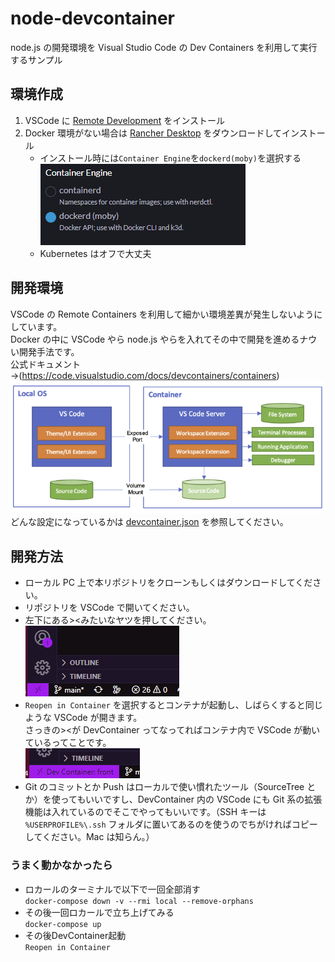# node-devcontainer

node.js の開発環境を Visual Studio Code の Dev Containers を利用して実行するサンプル

## 環境作成

1. VSCode に [Remote Development](https://marketplace.visualstudio.com/items?itemName=ms-vscode-remote.vscode-remote-extensionpack) をインストール
1. Docker 環境がない場合は [Rancher Desktop](https://rancherdesktop.io/) をダウンロードしてインストール
   - インストール時には`Container Engine`を`dockerd(moby)`を選択する  
     ![](img/2023-02-24-18-40-58.png)
   - Kubernetes はオフで大丈夫

## 開発環境

VSCode の Remote Containers を利用して細かい環境差異が発生しないようにしています。  
Docker の中に VSCode やら node.js やらを入れてその中で開発を進めるナウい開発手法です。  
公式ドキュメント →(https://code.visualstudio.com/docs/devcontainers/containers)  
![](img/2023-02-24-18-44-08.png)  
どんな設定になっているかは [devcontainer.json](https://github.com/shunsuke-kawai/node-devcontainer/blob/main/.devcontainer/devcontainer.json) を参照してください。

## 開発方法

- ローカル PC 上で本リポジトリをクローンもしくはダウンロードしてください。
- リポジトリを VSCode で開いてください。
- 左下にある><みたいなヤツを押してください。  
  ![](img/2023-02-24-18-58-08.png)
- `Reopen in Container` を選択するとコンテナが起動し、しばらくすると同じような VSCode が開きます。  
  さっきの><が DevContainer ってなってればコンテナ内で VSCode が動いているってことです。  
  ![](img/2023-02-24-19-00-22.png)
- Git のコミットとか Push はローカルで使い慣れたツール（SourceTree とか）を使ってもいいですし、DevContainer 内の VSCode にも Git 系の拡張機能は入れているのでそこでやってもいいです。（SSH キーは `%USERPROFILE%\.ssh` フォルダに置いてあるのを使うのでちがければコピーしてください。Mac は知らん。）

### うまく動かなかったら
- ロカールのターミナルで以下で一回全部消す  
`docker-compose down -v --rmi local --remove-orphans`  
- その後一回ロカールで立ち上げてみる  
`docker-compose up`  
- その後DevContainer起動  
`Reopen in Container`  
